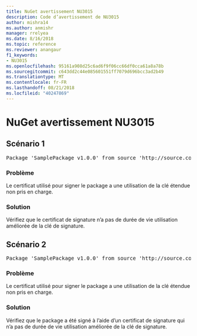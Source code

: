 ```yaml
---
title: NuGet avertissement NU3015
description: Code d’avertissement de NU3015
author: mishra14
ms.author: anmishr
manager: rrelyea
ms.date: 8/16/2018
ms.topic: reference
ms.reviewer: anangaur
f1_keywords:
- NU3015
ms.openlocfilehash: 95161a908d25c6ad6f9f06cc66df0cca61a8a78b
ms.sourcegitcommit: c643dd2c44e085601551ff7079d696bcc3ad2b49
ms.translationtype: MT
ms.contentlocale: fr-FR
ms.lasthandoff: 08/21/2018
ms.locfileid: "40247869"
---
```

# <a name="nuget-warning-nu3015"></a>NuGet avertissement NU3015

## <a name="scenario-1"></a>Scénario 1

<pre>Package 'SamplePackage v1.0.0' from source 'http://source.com/index.json': The lifetime signing EKU in the primary signature's certificate is not supported.</pre>

### <a name="issue"></a>Problème

Le certificat utilisé pour signer le package a une utilisation de la clé étendue non pris en charge.


### <a name="solution"></a>Solution

Vérifiez que le certificat de signature n’a pas de durée de vie utilisation améliorée de la clé de signature.



## <a name="scenario-2"></a>Scénario 2

<pre>Package 'SamplePackage v1.0.0' from source 'http://source.com/index.json': The lifetime signing EKU in the signing certificate is not supported.</pre>

### <a name="issue"></a>Problème

Le certificat utilisé pour signer le package a une utilisation de la clé étendue non pris en charge.


### <a name="solution"></a>Solution

Vérifiez que le package a été signé à l’aide d’un certificat de signature qui n’a pas de durée de vie utilisation améliorée de la clé de signature.


